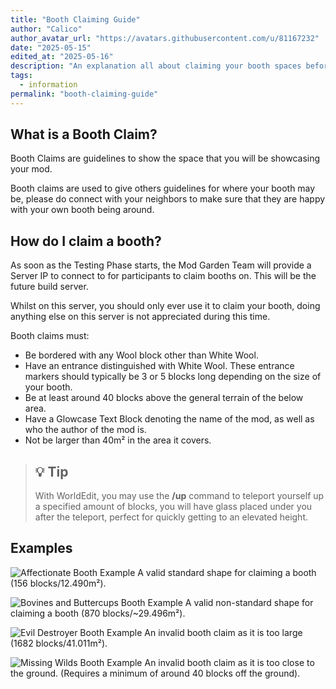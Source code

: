 ```yaml
---
title: "Booth Claiming Guide"
author: "Calico"
author_avatar_url: "https://avatars.githubusercontent.com/u/81167232"
date: "2025-05-15"
edited_at: "2025-05-16"
description: "An explanation all about claiming your booth spaces before the building period."
tags:
  - information
permalink: "booth-claiming-guide"
---
```


## What is a Booth Claim?

Booth Claims are guidelines to show the space that you will be showcasing your mod.

Booth claims are used to give others guidelines for where your booth may be, please do connect with your neighbors to make sure that they are happy with your own booth being around.

## How do I claim a booth?
As soon as the Testing Phase starts, the Mod Garden Team will provide a Server IP to connect to for participants to claim booths on. This will be the future build server.

Whilst on this server, you should only ever use it to claim your booth, doing anything else on this server is not appreciated during this time.

Booth claims must:
- Be bordered with any Wool block other than White Wool.
- Have an entrance distinguished with White Wool. These entrance markers should typically be 3 or 5 blocks long depending on the size of your booth.
- Be at least around 40 blocks above the general terrain of the below area.
- Have a Glowcase Text Block denoting the name of the mod, as well as who the author of the mod is.
- Not be larger than 40m² in the area it covers.

> ## 💡 Tip
> 
> With WorldEdit, you may use the **/up** command to teleport yourself up a specified amount of blocks, you will have glass placed under you after the teleport, perfect for quickly getting to an elevated height.

## Examples

![Affectionate Booth Example](/images/blog/affectionate_booth_example.png)
A valid standard shape for claiming a booth (156 blocks/12.490m²).

![Bovines and Buttercups Booth Example](/images/blog/bovines_booth_example.png)
A valid non-standard shape for claiming a booth (870 blocks/~29.496m²).

![Evil Destroyer Booth Example](/images/blog/evil_destroyer_booth_example.png)
An invalid booth claim as it is too large (1682 blocks/41.011m²).

![Missing Wilds Booth Example](/images/blog/missing_wilds_booth_example.png)
An invalid booth claim as it is too close to the ground. (Requires a minimum of around 40 blocks off the ground).